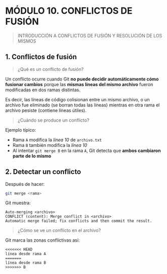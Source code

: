 # MÓDULO 10. CONFLICTOS DE FUSIÓN 

> INTRODUCCIÓN A CONFLICTOS DE FUSIÓN Y RESOLUCIÓN DE LOS MISMOS

## 1. Conflictos de fusión

> ¿Qué es un conflicto de fusión?

Un conflicto ocurre cuando Git **no puede decidir automáticamente cómo fusionar cambios** porque las **mismas líneas del mismo archivo** fueron modificadas en dos ramas distintas.

Es decir, las líneas de código colisionan entre un mismo archivo, o un archivo fue eliminado (se borran todas las líneas) mientras en otra rama el archivo pesiste (contiene líneas útiles).

> ¿Cuándo se produce un conflicto?

Ejemplo típico:

- Rama `A` modifica la *línea 10* de `archivo.txt`
- Rama `B` también modifica la *línea 10*
- Al intentar `git merge B` en la rama `A`, Git detecta que **ambos cambiaron parte de lo mismo**

## 2. Detectar un conflicto

Después de hacer:

```bash
git merge <rama>
```

Git muestra:

```git
Auto-merging <archivo>
CONFLICT (content): Merge conflict in <archivo>
Automatic merge failed; fix conflicts and then commit the result.
```

> ¿Cómo se ve un conflicto en el archivo?

Git marca las zonas conflictivas así:

```git
<<<<<<< HEAD
línea desde rama A
=======
línea desde rama B
>>>>>>> B
```